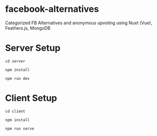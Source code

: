 # facebook-alternatives
Categorized FB Alternatives and anonymous upvoting using Nuxt (Vue), Feathers.js, MongoDB

# Server Setup

`cd server`

`npm install`

`npm run dev`

# Client Setup

`cd client`

`npm install`

`npm run serve`
